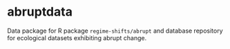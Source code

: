# abruptdata
Data package for R package `regime-shifts/abrupt` and database repository for ecological datasets exhibiting abrupt change.
